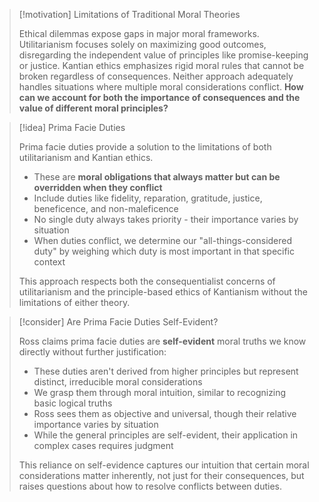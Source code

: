 > [!motivation] Limitations of Traditional Moral Theories
> 
> Ethical dilemmas expose gaps in major moral frameworks. Utilitarianism focuses solely on maximizing good outcomes, disregarding the independent value of principles like promise-keeping or justice. Kantian ethics emphasizes rigid moral rules that cannot be broken regardless of consequences. Neither approach adequately handles situations where multiple moral considerations conflict. **How can we account for both the importance of consequences and the value of different moral principles?**

> [!idea] Prima Facie Duties
> 
> Prima facie duties provide a solution to the limitations of both utilitarianism and Kantian ethics.
> 
> - These are **moral obligations that always matter but can be overridden when they conflict**
> - Include duties like fidelity, reparation, gratitude, justice, beneficence, and non-maleficence
> - No single duty always takes priority - their importance varies by situation
> - When duties conflict, we determine our "all-things-considered duty" by weighing which duty is most important in that specific context
> 
> This approach respects both the consequentialist concerns of utilitarianism and the principle-based ethics of Kantianism without the limitations of either theory.

> [!consider] Are Prima Facie Duties Self-Evident?
> 
> Ross claims prima facie duties are **self-evident** moral truths we know directly without further justification:
> 
> - These duties aren't derived from higher principles but represent distinct, irreducible moral considerations
> - We grasp them through moral intuition, similar to recognizing basic logical truths
> - Ross sees them as objective and universal, though their relative importance varies by situation
> - While the general principles are self-evident, their application in complex cases requires judgment
> 
> This reliance on self-evidence captures our intuition that certain moral considerations matter inherently, not just for their consequences, but raises questions about how to resolve conflicts between duties.